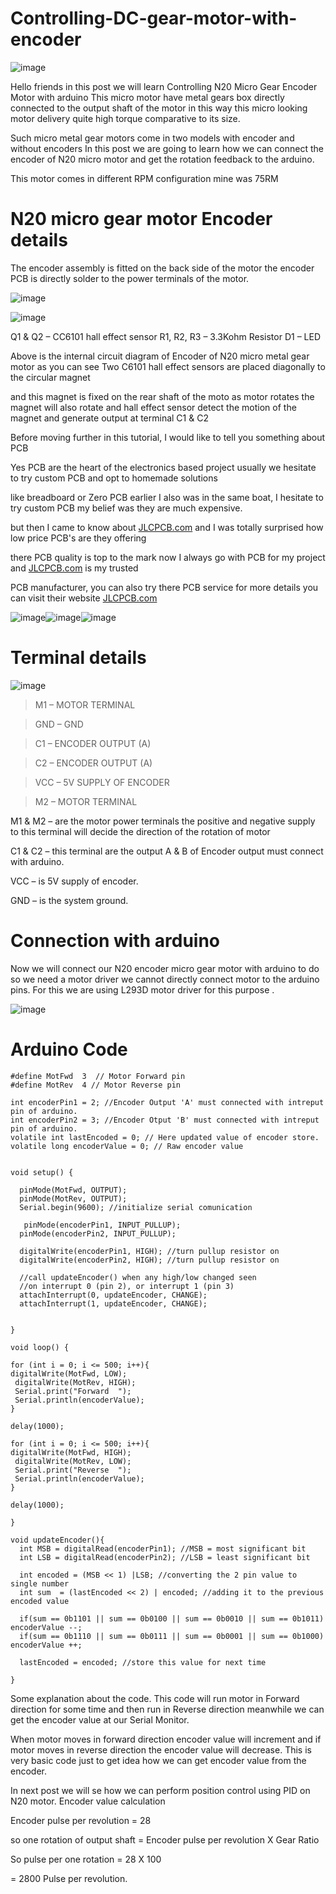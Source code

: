 # Controlling-DC-gear-motor-with-encoder


![image](https://user-images.githubusercontent.com/19898602/127158880-d43152e6-31fd-4ea1-b4e3-32ff8b9dc970.png)

Hello friends in this post we will learn Controlling N20 Micro Gear Encoder Motor with arduino
This micro motor have metal gears box directly connected to the output shaft of the motor
in this way this micro looking motor delivery quite high torque comparative to its size.

Such micro metal gear motors come in two models with encoder and without encoders
In this post we are going to learn how we can connect the encoder of N20 micro motor and get the rotation feedback to the arduino.

This motor comes in different RPM configuration mine was 75RM

# N20 micro gear motor Encoder details

The encoder assembly is fitted on the back side of the motor
the encoder PCB is directly solder to the power terminals of the motor.

![image](https://user-images.githubusercontent.com/19898602/127158961-0999c932-5ce2-42ba-98d1-bae3ea05c4d0.png)


![image](https://user-images.githubusercontent.com/19898602/127158984-35250131-d7a7-4a83-bd6d-1a4b4f7c330b.png)

Q1 & Q2 – CC6101 hall effect sensor
R1, R2, R3 – 3.3Kohm Resistor
D1 – LED

Above is the internal circuit diagram of Encoder of N20 micro metal gear motor
as you can see Two C6101 hall effect sensors are placed diagonally to the circular magnet

and this magnet is fixed on the rear shaft of the moto as motor rotates the magnet will also rotate
and hall effect sensor detect the motion of the magnet and generate output at terminal C1 & C2

Before moving further in this tutorial, I would like to tell you something about PCB 

Yes PCB are the heart of the electronics based project usually we hesitate to try custom PCB and opt to homemade solutions

like breadboard or Zero PCB earlier I also was in the same boat, I hesitate to try custom PCB my belief was they are much expensive.

but then I came to know about [JLCPCB.com](https://jlcpcb.com/IAT) and I was totally surprised how low price PCB's are they offering 

there PCB quality is top to the mark now I always go with PCB for my project and [JLCPCB.com](https://jlcpcb.com/IAT) is my trusted 

PCB manufacturer, you can also try there PCB service for more details you can visit their website [JLCPCB.com](https://jlcpcb.com/IAT)


![image](https://user-images.githubusercontent.com/19898602/127161780-d9b742d8-fd97-4e1e-a35f-a6591f8c3411.png)![image](https://user-images.githubusercontent.com/19898602/127161903-d6753a2e-5242-4ab7-8406-29ac5a486a42.png)![image](https://user-images.githubusercontent.com/19898602/127162080-a4212957-1ebb-4e81-ad5e-bd3c1e0ecb87.png)




# Terminal details

![image](https://user-images.githubusercontent.com/19898602/127159205-488b2f3f-774a-4770-9bf7-f36da99cbd09.png)


> M1 – MOTOR TERMINAL
 
> GND – GND

> C1 – ENCODER OUTPUT (A)

> C2 – ENCODER OUTPUT (A)

> VCC – 5V SUPPLY OF ENCODER

> M2 – MOTOR TERMINAL


M1 & M2 – are the motor power terminals the positive and negative supply to this terminal will decide the direction of the rotation of motor

C1 & C2 – this terminal are the output A & B of Encoder
output must connect with arduino.

VCC – is 5V supply of encoder.

GND – is the system ground.

# Connection with arduino

Now we will connect our N20 encoder micro gear motor with arduino to do so we need a motor driver we cannot directly connect motor to the arduino pins.
For this we are using L293D motor driver for this purpose .

![image](https://user-images.githubusercontent.com/19898602/127159363-b6d8bf97-ded9-43c4-b2a2-0a0e23de20c1.png)

# Arduino Code


    #define MotFwd  3  // Motor Forward pin
    #define MotRev  4 // Motor Reverse pin
    
    int encoderPin1 = 2; //Encoder Output 'A' must connected with intreput pin of arduino.
    int encoderPin2 = 3; //Encoder Otput 'B' must connected with intreput pin of arduino.
    volatile int lastEncoded = 0; // Here updated value of encoder store.
    volatile long encoderValue = 0; // Raw encoder value
    
    
    void setup() {
    
      pinMode(MotFwd, OUTPUT); 
      pinMode(MotRev, OUTPUT); 
      Serial.begin(9600); //initialize serial comunication
    
       pinMode(encoderPin1, INPUT_PULLUP); 
      pinMode(encoderPin2, INPUT_PULLUP);
    
      digitalWrite(encoderPin1, HIGH); //turn pullup resistor on
      digitalWrite(encoderPin2, HIGH); //turn pullup resistor on
    
      //call updateEncoder() when any high/low changed seen
      //on interrupt 0 (pin 2), or interrupt 1 (pin 3) 
      attachInterrupt(0, updateEncoder, CHANGE); 
      attachInterrupt(1, updateEncoder, CHANGE);
    
    
    }
    
    void loop() {
    
    for (int i = 0; i <= 500; i++){
    digitalWrite(MotFwd, LOW); 
     digitalWrite(MotRev, HIGH);
     Serial.print("Forward  ");
     Serial.println(encoderValue);
    }
    
    delay(1000);
    
    for (int i = 0; i <= 500; i++){
    digitalWrite(MotFwd, HIGH); 
     digitalWrite(MotRev, LOW);
     Serial.print("Reverse  ");
     Serial.println(encoderValue);
    }
    
    delay(1000);
    
    } 
    
    void updateEncoder(){
      int MSB = digitalRead(encoderPin1); //MSB = most significant bit
      int LSB = digitalRead(encoderPin2); //LSB = least significant bit
    
      int encoded = (MSB << 1) |LSB; //converting the 2 pin value to single number
      int sum  = (lastEncoded << 2) | encoded; //adding it to the previous encoded value
    
      if(sum == 0b1101 || sum == 0b0100 || sum == 0b0010 || sum == 0b1011) encoderValue --;
      if(sum == 0b1110 || sum == 0b0111 || sum == 0b0001 || sum == 0b1000) encoderValue ++;
    
      lastEncoded = encoded; //store this value for next time
    
    }
    

Some explanation about the code.
This code will run motor in Forward direction for some time and then run in Reverse direction meanwhile we can get the encoder value at our Serial Monitor.

When motor moves in forward direction encoder value will increment and if motor moves in reverse direction the encoder value will decrease.
This is very basic code just to get idea how we can get encoder value from the encoder.

In next post we will se how we can perform position control using PID on N20 motor.
Encoder value calculation

Encoder pulse per revolution = 28

so one rotation of output shaft = Encoder pulse per revolution X Gear Ratio

So pulse per one rotation = 28 X 100

= 2800 Pulse per revolution.

